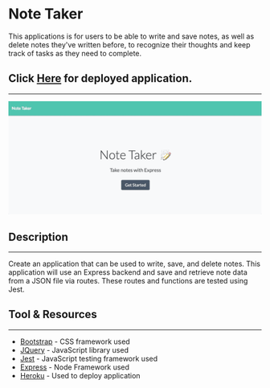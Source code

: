 # Note Taker

This applications is for users to be able to write and save notes, as well as delete notes they've written before, to recognize their thoughts and keep track of tasks as they need to complete.

## Click [Here](https://the-note-app.herokuapp.com/) for deployed application.
---
![](images/index.gif)



## Description 
---
Create an application that can be used to write, save, and delete notes. This application will use an Express backend and save and retrieve note data from a JSON file via routes. These routes and functions are tested using Jest.


## Tool & Resources
---
* [Bootstrap](https://getbootstrap.com/) - CSS framework used
* [JQuery](https://getbootstrap.com/) - JavaScript library used
* [Jest](https://jestjs.io/) - JavaScript testing framework used
* [Express](https://expressjs.com/) - Node Framework used
* [Heroku](https://www.heroku.com/) - Used to deploy application
